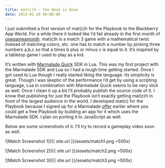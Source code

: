 ```yaml
---
title: mat(c)h – the deed is done
date: 2013-01-28 00:00:00
---
```

I just submitted a first version of mat(c)h for the Playbook to the Blackberry App World. For a while there it looked like I’d fail already in the first month of [onegameamonth](http://onegameamonth.com/). mat(c)h is a match 3 game with a mathematical twist. Instead of matching colors, etc. one has to match a number by picking three numbers a,b,c so that a times b plus or minus c is equal to it. It’s inspired by a tabletop game I used to play as a kid.

It’s written with [Marmalade Quick](https://www.madewithmarmalade.com/content/marmalade-quick-improved-beta-version-available-now) SDK in Lua. This was my first project with the Marmalade SDK and Lua so I had a rough time getting started. Once I got used to Lua though I really started liking the language. Its simplicity is great. Though I was skeptic of the performance I’d get by using a scripting language, Lua in combination with Marmalade Quick seems to be very slick as well. Once I clean it up a bit I’ll probably publish the source code of it. I know that publishing for just the Playbook isn’t exactly getting mat(c)h in front of the largest audience in the world. I developed mat(c) for the Playbook because I signed up for a Marmalade [offer](http://www.madewithmarmalade.com/blackberry) earlier where you could get a free Playbook by building an app for it which uses the Marmalade SDK. I plan on porting it to JavaScript as well.

Below are some screenshots of it. I'll try to record a gameplay video soon as well.

![Match Screenshot 1]({{ site.url }}/assets/match1.png =500x)

![Match Screenshot 2]({{ site.url }}/assets/match2.png =500x)

![Match Screenshot 3]({{ site.url }}/assets/match3.png =500x)